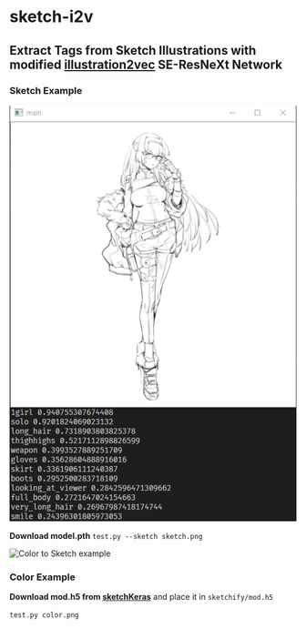 # sketch-i2v
## Extract Tags from Sketch Illustrations with modified [illustration2vec](https://github.com/rezoo/illustration2vec) SE-ResNeXt Network


### Sketch Example

![Sketch example](test_sketch.png)

**Download model.pth**
```test.py --sketch sketch.png```

![Color to Sketch example](test_color.png)


### Color Example

**Download mod.h5 from [sketchKeras](https://github.com/lllyasviel/sketchKeras)** and place it in ```sketchify/mod.h5```

```test.py color.png```
